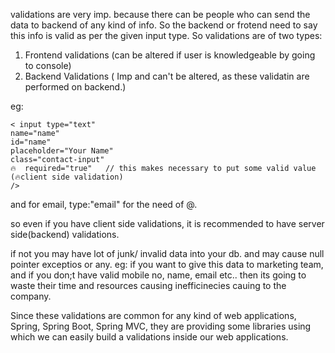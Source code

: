 
validations are very imp.
because there can be people who can send the data to backend of any kind of info.
So the backend or frotend need to say this info is valid as per the given input type.
 So validations are of two types:
1. Frontend validations (can be altered if user is knowledgeable by going to console)
2. Backend Validations ( Imp and can't be altered, as these validatin are performed on backend.)


eg:
```
< input type="text" 
name="name"
id="name"
placeholder="Your Name"
class="contact-input" 
🔥  required="true"   // this makes necessary to put some valid value  (🔥client side validation)
/>

 ```

and for email, type:"email" for the need of @.

so even if you have client side validations, it is recommended to have server side(backend) validations.

if not you may have lot of junk/ invalid data into your db. and may cause null pointer exceptios or any.
eg: if you want to give this data to marketing team, and if you don;t have valid mobile no, name, email etc.. then its going to waste their time and resources causing inefficinecies cauing to the company.

Since these validations are common for any kind of web applications, Spring, Spring Boot, Spring
MVC, they are providing some libraries using which we can easily build a validations inside our web
applications.




